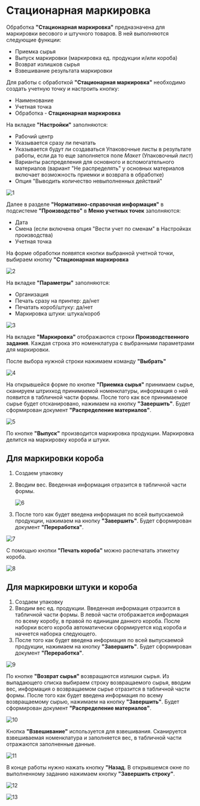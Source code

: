 # Стационарная маркировка

Обработка **"Стационарная маркировка"** предназначена для маркировки весового и штучного товаров. В ней выполняются следующие функции:

- Приемка сырья
- Выпуск маркировки (маркировка ед. продукции и/или короба)
- Возврат излишков сырья
- Взвешивание результата маркировки

Для работы с обработкой **"Стационарная маркировка"** необходимо создать учетную точку и настроить кнопку:

- Наименование
- Учетная точка
- Обработка - **Стационарная маркировка**

На вкладке **"Настройки"** заполняются:

- Рабочий центр
- Указывается сразу ли печатать
- Указывается будут ли создаваться Упаковочные листы в результате работы, если да то еще заполняется поле *Макет* (Упаковочный лист)
- Варианты распределения для основного и вспомогательного материалов (вариант "Не распределять" у основных материалов включает возможность приемки и возврата в обработке)
- Опция "Выводить количество невыполненных действий"

![1](StacMark.assets/1.png)

Далее в разделе **"Нормативно-справочная информация"** в подсистеме **"Производство"** в **Меню учетных точек** заполняются:

- Дата
- Смена (если включена опция "Вести учет по сменам" в Настройках производства)
- Учетная точка

На форме обработки появятся кнопки выбранной учетной точки, выбираем кнопку **"Стационарная маркировка**

![2](StacMark.assets/2.png)

На вкладке **"Параметры"** заполняются:

- Организация
- Печать сразу на принтер: да/нет
- Печатать короб/штуку: да/нет
- Маркировка штуки: штука/короб

![3](StacMark.assets/3.png)

На вкладке **"Маркировка"** отображаются строки **Производственного задания**. Каждая строка это номенклатура с выбранными параметрами для маркировки.

После выбора нужной строки нажимаем команду **"Выбрать"**

![4](StacMark.assets/4.png)

На открывшейся форме по кнопке **"Приемка сырья"** принимаем сырье, сканируем штрихкод принимаемой номенклатуры, информация о ней появится в табличной части формы. После того как все принимаемое сырье будет отсканировано, нажимаем на кнопку **"Завершить"**. Будет сформирован документ **"Распределение материалов"**.

![5](StacMark.assets/5.png)

По кнопке **"Выпуск"** производится маркировка продукции. Маркировка делится на маркировку короба и штуки.

## Для маркировки короба

1. Создаем упаковку
2. Вводим вес. Введенная информация отразится в табличной части формы.

    ![6](StacMark.assets/6.png)

3. После того как будет введена информация по всей выпускаемой продукции, нажимаем на кнопку **"Завершить"**. Будет сформирован документ **"Переработка"**.

![7](StacMark.assets/7.png)

С помощью кнопки **"Печать короба"** можно распечатать этикетку короба.

![8](StacMark.assets/8.png)

## Для маркировки штуки и короба

1. Создаем упаковку
2. Вводим вес ед. продукции. Введенная информация отразится в табличной части формы. В левой части отображается информация по всему коробу, в правой по единицам данного короба. После наборки всего короба автоматически сформируется код короба и начнется наборка следующего.
3. После того как будет введена информация по всей выпускаемой продукции, нажимаем на кнопку **"Завершить"**. Будет сформирован документ **"Переработка"**.

![9](StacMark.assets/9.png)

По кнопке **"Возврат сырья"** возвращаются излишки сырья.
Из выпадающего списка выбираем строку возвращаемого сырья, вводим вес, информация о возвращаемом сырье отразится в табличной части формы. После того как будет введена информация по всему возвращаемому сырью, нажимаем на кнопку **"Завершить"**. Будет сформирован документ **"Распределение материалов"**.

![10](StacMark.assets/10.png)

Кнопка **"Взвешивание"** используется для взвешивания. Сканируется взвешиваемая номенклатура и заполняется вес, в табличной части отражаются заполненные данные.

![11](StacMark.assets/11.png)

В конце работы нужно нажать кнопку **"Назад**. В открывшемся окне по выполненному заданию нажимаем кнопку **"Завершить строку"**.

![12](StacMark.assets/12.png)

![13](StacMark.assets/13.png)